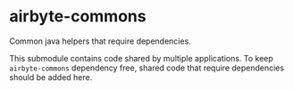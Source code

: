 # airbyte-commons

Common java helpers that require dependencies.

This submodule contains code shared by multiple applications. To keep `airbyte-commons`
dependency free, shared code that require dependencies should be added here.
